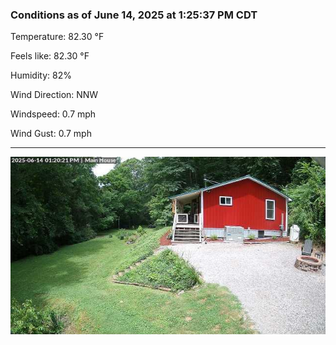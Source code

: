 ### Conditions as of June 14, 2025 at 1:25:37 PM CDT 

Temperature: 82.30 &deg;F

Feels like: 82.30 &deg;F

Humidity: 82%

Wind Direction: NNW

Windspeed: 0.7 mph

Wind Gust: 0.7 mph

---

<img src="./images/latest.jpeg"/>


